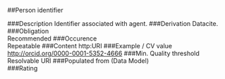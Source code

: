 ##Person identifier

###Description
Identifier associated with agent.
###Derivation
Datacite.
###Obligation	
Recommended
###Occurence	
Repeatable
###Content 
http:URI 
###Example / CV value
http://orcid.org/0000-0001-5352-4666
###Min. Quality threshold	
Resolvable URI
###Populated from (Data Model)	
###Rating





